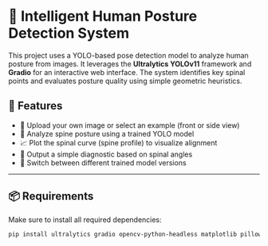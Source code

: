 # 🧍 Intelligent Human Posture Detection System

This project uses a YOLO-based pose detection model to analyze human posture from images. It leverages the **Ultralytics YOLOv11** framework and **Gradio** for an interactive web interface. The system identifies key spinal points and evaluates posture quality using simple geometric heuristics.

## 🚀 Features

- 📸 Upload your own image or select an example (front or side view)
- 🧠 Analyze spine posture using a trained YOLO model
- 📈 Plot the spinal curve (spine profile) to visualize alignment
- 📏 Output a simple diagnostic based on spinal angles
- 🔁 Switch between different trained model versions

---

## 📦 Requirements

Make sure to install all required dependencies:

```bash
pip install ultralytics gradio opencv-python-headless matplotlib pillow
